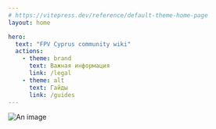 ```yaml
---
# https://vitepress.dev/reference/default-theme-home-page
layout: home

hero:
  text: "FPV Cyprus community wiki"
  actions:
    - theme: brand
      text: Важная информация
      link: /legal
    - theme: alt
      text: Гайды
      link: /guides
---
```


![An image](/images/logo.jpg)